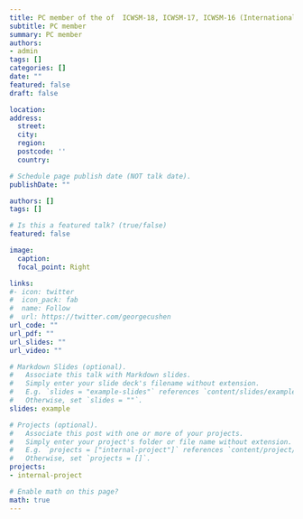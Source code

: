 ```yaml
---
title: PC member of the of  ICWSM-18, ICWSM-17, ICWSM-16 (International AAAI Conference on Web and Social Media).
subtitle: PC member
summary: PC member
authors:
- admin
tags: []
categories: []
date: ""
featured: false
draft: false

location: 
address:
  street: 
  city: 
  region: 
  postcode: ''
  country: 

# Schedule page publish date (NOT talk date).
publishDate: ""

authors: []
tags: []

# Is this a featured talk? (true/false)
featured: false

image:
  caption: 
  focal_point: Right

links:
#- icon: twitter
#  icon_pack: fab
#  name: Follow
#  url: https://twitter.com/georgecushen
url_code: ""
url_pdf: ""
url_slides: ""
url_video: ""

# Markdown Slides (optional).
#   Associate this talk with Markdown slides.
#   Simply enter your slide deck's filename without extension.
#   E.g. `slides = "example-slides"` references `content/slides/example-slides.md`.
#   Otherwise, set `slides = ""`.
slides: example

# Projects (optional).
#   Associate this post with one or more of your projects.
#   Simply enter your project's folder or file name without extension.
#   E.g. `projects = ["internal-project"]` references `content/project/deep-learning/index.md`.
#   Otherwise, set `projects = []`.
projects:
- internal-project

# Enable math on this page?
math: true
---
```


